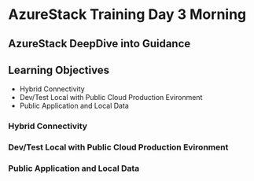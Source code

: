 # AzureStack Training Day 3 Morning
## AzureStack DeepDive into Guidance

## Learning Objectives

* Hybrid Connectivity
* Dev/Test Local with Public Cloud Production Evironment
* Public Application and Local Data


### Hybrid Connectivity

### Dev/Test Local with Public Cloud Production Evironment

### Public Application and Local Data
